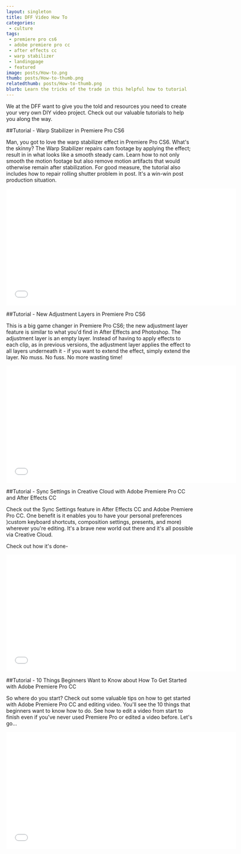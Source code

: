 ```yaml
---
layout: singleton
title: DFF Video How To
categories:
 - culture
tags:
 - premiere pro cs6
 - adobe premiere pro cc
 - after effects cc
 - warp stabilizer
 - landingpage
 - featured
image: posts/How-to.png
thumb: posts/How-to-thumb.png
relatedthumb: posts/How-to-thumb.png
blurb: Learn the tricks of the trade in this helpful how to tutorial
---
```


We at the DFF want to give you the told and resources you need to create your very own DIY video project. Check out our valuable tutorials to help you along the way.

##Tutorial - Warp Stabilizer in Premiere Pro CS6

Man, you got to love the warp stabilizer effect in Premiere Pro CS6. What's the skinny? The Warp Stabilizer repairs cam footage by applying the effect; result in in what looks like a smooth steady cam. Learn how to not only smooth the motion footage but also remove motion artifacts that would otherwise remain after stabilization. For good measure, the tutorial also includes how to repair rolling shutter problem in post. It's a win-win post production situation.

<iframe class="youtube" width="620" height="315" src="//www.youtube.com/embed/sx9Zu5GrSi8" frameborder="0">  </iframe>

##Tutorial - New Adjustment Layers in Premiere Pro CS6

This is a big game changer in Premiere Pro CS6; the new adjustment layer feature is similar to what you'd find in After Effects and Photoshop. The adjustment layer is an empty layer. Instead of having to apply effects to each clip, as in previous versions, the adjustment layer applies the effect to all layers underneath it - if you want to extend the effect, simply extend the layer. No muss. No fuss. No more wasting time!

<iframe class="youtube" width="620" height="315" src="//www.youtube.com/embed/OJ9NpkbejUk" frameborder="0">  </iframe>

##Tutorial - Sync Settings in Creative Cloud with Adobe Premiere Pro CC and After Effects CC

Check out the Sync Settings feature in After Effects CC and Adobe Premiere Pro CC. One benefit is it enables you to have your personal preferences )custom keyboard shortcuts, composition settings, presents, and more) wherever you're editing. It's a brave new world out there and it's all possible via Creative Cloud.

Check out how it's done-

<iframe class="youtube" width="620" height="315" src="//www.youtube.com/embed/PYNt5cYIyeg" frameborder="0">  </iframe>

##Tutorial - 10 Things Beginners Want to Know about How To Get Started with Adobe Premiere Pro CC

So where do you start? Check out some valuable tips on how to get started with Adobe Premiere Pro CC and editing video. You'll see the 10 things that beginners want to know how to do. See how to edit a video from start to finish even if you've never used Premiere Pro or edited a video before. Let's go...

<iframe class="youtube" width="620" height="315" src="//www.youtube.com/embed/wK3JTh2jOf8" frameborder="0">  </iframe>

